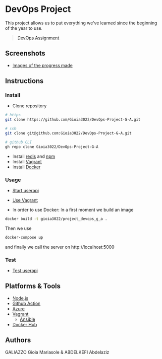# DevOps Project

This project allows us to put everything we've learned since the beginning of the year to use.

> [DevOps Assignment](https://github.com/adaltas/ece-devops-2022-fall/blob/main/project/instructions.md)

## Screenshots
- [Images of the progress made](/images)

## Instructions

### Install

- Clone repository
```sh
# https
git clone https://github.com/Gioia3022/DevOps-Project-G-A.git
```
```sh
# ssh
git clone git@github.com:Gioia3022/DevOps-Project-G-A.git
```
```sh
# github CLI
gh repo clone Gioia3022/DevOps-Project-G-A
```

- Install [redis](https://vitux.com/install-redis-on-ubuntu/#:~:text=Installing%20Redis%20on%20Ubuntu%2020.04.%201%20Step%20%23,Check%20the%20Status%20of%20the%20Redis%20Service%3A%20) and [npm](https://phoenixnap.com/kb/install-latest-node-js-and-nmp-on-ubuntu#:~:text=1%20Type%20the%20command%3A%20sudo%20apt%20update%202,apt%20install%20npm%205%20Verify%20the%20installed%20version%3A)
- Install [Vagrant](iac/README.md#prerequisite)
- Install [Docker](https://www.docker.com/get-started)

### Usage

- [Start userapi](./userapi/README.md#usage)

- [Use Vagrant](iac/README.md#usage)

- In order to use Docker:
In a first moment we build an image

```sh
docker build -t gioia3022/project_devops_g_a .
```

Then we use

```sh
docker-compose up
```

and finally we call the server on http://localhost:5000

### Test

- [Test userapi](./userapi/README.md#testing)

## Platforms & Tools

- [Node.js](https://nodejs.org/en/)
- [Github Action](https://github.com/Gioia3022/DevOps-Project-G-A/actions)
- [Azure](https://portal.azure.com/#home)
- [Vagrant](https://www.vagrantup.com/)
    - [Ansible](https://docs.ansible.com/ansible/latest/index.html)
- [Docker Hub](https://hub.docker.com)

## Authors

GALIAZZO Gioia Mariasole & ABDELKEFI Abdelaziz
